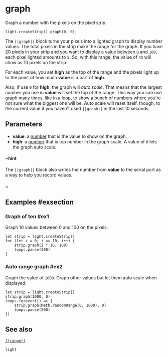 # graph

Graph a number with the pixels on the pixel strip.

```sig
light.createStrip().graph(0, 0);
```
The ``||graph||`` block turns your pixels into a lighted graph to display number values. The total pixels in the
strip make the range for the graph. If you have 20 pixels in your strip and you want to display a
value between `0` and `100`, each pixel lighted amounts to `5`. So, with this range, the value
of `45` will show as 10 pixels on the strip.

For each value, you set **high** as the top of the range and the pixels light up to the point of how
much **value** is a part of **high**.

Also, if use `0` for **high**, the graph will _auto scale_. That means that the largest number you use
in **value** will set the top of the range. This way you can use graph many times, like in a loop, to show
a bunch of numbers where you're not sure what the biggest one will be. Auto scale will reset itself, though, to the
current value if you haven't used ``||graph||`` in the last 10 seconds.

## Parameters

* **value**: a [number](/types/number) that is the value to show on the graph.
* **high**: a [number](/types/number) that is top number in the graph scale. A value of
`0` lets the graph auto scale.

#### ~hint
The ``||graph||`` block also writes the number from **value** to the serial port as a way to help you record
values.
#### ~

## Examples #exsection

### Graph of ten #ex1

Graph 10 values between 0 and 100 on the pixels.

```blocks
let strip = light.createStrip()
for (let i = 0; i <= 10; i++) {
    strip.graph(i * 10, 100)
    loops.pause(500)
}
```
### Auto range graph #ex2

Graph the value of `1000`. Graph other values but let them auto scale when displayed.

```blocks
let strip = light.createStrip()
strip.graph(1000, 0)
loops.forever(() => {
    strip.graph(Math.randomRange(0, 1000), 0)
    loops.pause(500)
})
```
## See also

[``||range||``](/reference/light/neopixelstrip/range)

```package
light
```



